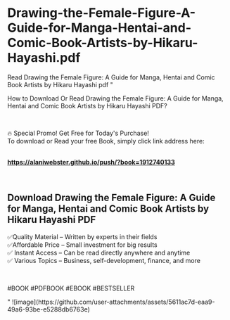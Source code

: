 # Drawing-the-Female-Figure-A-Guide-for-Manga-Hentai-and-Comic-Book-Artists-by-Hikaru-Hayashi.pdf
Read Drawing the Female Figure: A Guide for Manga, Hentai and Comic Book Artists by Hikaru Hayashi pdf
"<p>How to Download Or Read Drawing the Female Figure: A Guide for Manga, Hentai and Comic Book Artists by Hikaru Hayashi PDF?</p>
<p>&nbsp;</p>
<p>&#128293;  Special Promo! Get Free for Today's Purchase!<br />To download or Read your free Book, simply click link address here:&nbsp;<br />&nbsp;</p>
<p><a href=""https://alaniwebster.github.io/push/?book=1912740133""><strong>https://alaniwebster.github.io/push/?book=1912740133</strong></a></p>
<p>&nbsp;</p>
<h2>Download Drawing the Female Figure: A Guide for Manga, Hentai and Comic Book Artists by Hikaru Hayashi PDF</h2>
<p>&#x2705;Quality Material &ndash; Written by experts in their fields<br />&#x2705;Affordable Price &ndash; Small investment for big results<br />&#x2705; Instant Access &ndash; Can be read directly anywhere and anytime<br />&#x2705; Various Topics &ndash; Business, self-development, finance, and more</p>
<p>&nbsp;</p>
<p>#BOOK #PDFBOOK #EBOOK #BESTSELLER</p>
"
![image](https://github.com/user-attachments/assets/5611ac7d-eaa9-49a6-93be-e5288db6763e)
